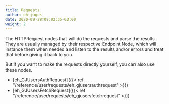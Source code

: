 ```yaml
---  
title: Requests  
author: eh-jogos  
date: 2020-09-28T09:02:35-03:00  
weight: 2  
---  
```

The HTTPRequest nodes that will do the requests and parse the results. They are usually managed by their respective Endpoint Node, which will instance them when needed and listen to the results and/or errors and treat that before giving it back to you. 

But if you want to make the requests directly yourself, you can also use these nodes.   
- [eh_GJUsersAuthRequest]({{< ref "/reference/user/requests/eh_gjusersauthrequest" >}})  
- [eh_GJUsersFetchRequest]({{< ref "/reference/user/requests/eh_gjusersfetchrequest" >}})  
